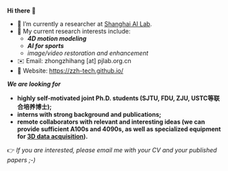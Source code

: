 **Hi there** 👋

- 🌱 I’m currently a researcher at [Shanghai AI Lab](https://www.shlab.org.cn/).
- 🔭 My current research interests include:
  - **_4D motion modeling_**
  - **_AI for sports_**
  - _image/video restoration and enhancement_
- :envelope: Email: zhongzhihang [at] pjlab.org.cn
- :watermelon: Website: https://zzh-tech.github.io/

**_We are looking for_**  
  - **highly self-motivated joint Ph.D. students (SJTU, FDU, ZJU, USTC等联合培养博士);**
  - **interns with strong background and publications;**
  - **remote collaborators with relevant and interesting ideas (we can provide sufficient A100s and 4090s, as well as specialized equipment for <a href="https://dna-rendering.github.io/#about" target="_blank">3D data acquisition</a>).**

:point_right: *If you are interested, please email me with your CV and your published papers ;-)*
